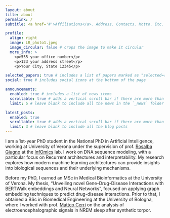 ```yaml
---
layout: about
title: about
permalink: /
subtitle: <a href='#'>Affiliations</a>. Address. Contacts. Motto. Etc.

profile:
  align: right
  image: LR_photo1.jpeg
  image_circular: false # crops the image to make it circular
  more_info: >
    <p>555 your office number</p>
    <p>123 your address street</p>
    <p>Your City, State 12345</p>

selected_papers: true # includes a list of papers marked as "selected={true}"
social: true # includes social icons at the bottom of the page

announcements:
  enabled: true # includes a list of news items
  scrollable: true # adds a vertical scroll bar if there are more than 3 news items
  limit: 5 # leave blank to include all the news in the `_news` folder

latest_posts:
  enabled: true
  scrollable: true # adds a vertical scroll bar if there are more than 3 new posts items
  limit: 3 # leave blank to include all the blog posts
---
```


I am a 1st-year PhD student in the National PhD in Artificial Intelligence, working at University of Verona under the supervision of prof. [Rosalba Giugno](https://www.di.univr.it/?ent=persona&id=35790) at the [InfOmics](https://infomics.github.io/InfOmics/) lab. I work on DNA sequence modeling, with a particular focus on Recurrent architectures and interpretability. My research explores how modern machine learning architectures can provide insights into biological sequences and their underlying mechanisms. 

Before my PhD, I earned an MSc in Medical Bioinformatics at the University of Verona. My thesis, “Unveiling novel Gene-Drug-Disease Interactions with BERTWalk embeddings and Neural Networks”, focused on applying graph embedding techniques to predict drug-disease interactions. Prior to that, I obtained a BSc in Biomedical Engineering at the University of Bologna, where I worked with prof. [Matteo Cerri](https://www.unibo.it/sitoweb/matteo.cerri) on the analysis of electroencephalographic signals in NREM sleep after synthetic torpor.

<!-- Write your biography here. Tell the world about yourself. Link to your favorite [subreddit](http://reddit.com). You can put a picture in, too. The code is already in, just name your picture `prof_pic.jpg` and put it in the `img/` folder.

Put your address / P.O. box / other info right below your picture. You can also disable any of these elements by editing `profile` property of the YAML header of your `_pages/about.md`. Edit `_bibliography/papers.bib` and Jekyll will render your [publications page](/al-folio/publications/) automatically.

Link to your social media connections, too. This theme is set up to use [Font Awesome icons](https://fontawesome.com/) and [Academicons](https://jpswalsh.github.io/academicons/), like the ones below. Add your Facebook, Twitter, LinkedIn, Google Scholar, or just disable all of them. -->
